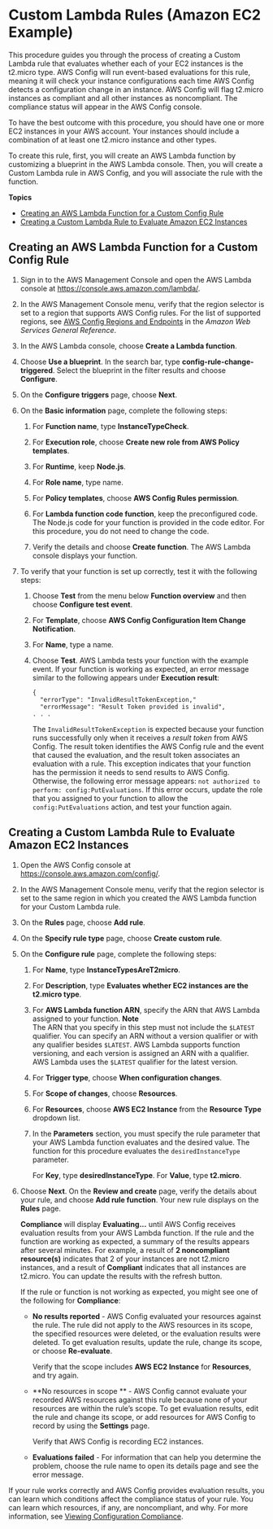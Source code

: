# Custom Lambda Rules \(Amazon EC2 Example\)<a name="evaluate-config_develop-rules_getting-started"></a>

This procedure guides you through the process of creating a Custom Lambda rule that evaluates whether each of your EC2 instances is the t2\.micro type\. AWS Config will run event\-based evaluations for this rule, meaning it will check your instance configurations each time AWS Config detects a configuration change in an instance\. AWS Config will flag t2\.micro instances as compliant and all other instances as noncompliant\. The compliance status will appear in the AWS Config console\.

To have the best outcome with this procedure, you should have one or more EC2 instances in your AWS account\. Your instances should include a combination of at least one t2\.micro instance and other types\.

To create this rule, first, you will create an AWS Lambda function by customizing a blueprint in the AWS Lambda console\. Then, you will create a Custom Lambda rule in AWS Config, and you will associate the rule with the function\.

**Topics**
+ [Creating an AWS Lambda Function for a Custom Config Rule](#gs-create-lambda-function-for-custom-config-rule)
+ [Creating a Custom Lambda Rule to Evaluate Amazon EC2 Instances](#gs-creating-a-custom-rule-with-the-AWS-Config-console)

## Creating an AWS Lambda Function for a Custom Config Rule<a name="gs-create-lambda-function-for-custom-config-rule"></a>

1. Sign in to the AWS Management Console and open the AWS Lambda console at [https://console\.aws\.amazon\.com/lambda/](https://console.aws.amazon.com/lambda/)\.

1. In the AWS Management Console menu, verify that the region selector is set to a region that supports AWS Config rules\. For the list of supported regions, see [AWS Config Regions and Endpoints](https://docs.aws.amazon.com/general/latest/gr/rande.html#awsconfig_region) in the *Amazon Web Services General Reference*\.

1. In the AWS Lambda console, choose **Create a Lambda function**\.

1. Choose **Use a blueprint**\. In the search bar, type **config\-rule\-change\-triggered**\. Select the blueprint in the filter results and choose **Configure**\.

1. On the **Configure triggers** page, choose **Next**\.

1. On the **Basic information** page, complete the following steps:

   1. For **Function name**, type **InstanceTypeCheck**\.

   1. For **Execution role**, choose **Create new role from AWS Policy templates**\.

   1. For **Runtime**, keep **Node\.js**\.

   1. For **Role name**, type name\.

   1. For **Policy templates**, choose **AWS Config Rules permission**\.

   1. For **Lambda function code function**, keep the preconfigured code\. The Node\.js code for your function is provided in the code editor\. For this procedure, you do not need to change the code\.

   1. Verify the details and choose **Create function**\. The AWS Lambda console displays your function\.

1. To verify that your function is set up correctly, test it with the following steps:

   1. Choose **Test** from the menu below **Function overview** and then choose **Configure test event**\.

   1. For **Template**, choose **AWS Config Configuration Item Change Notification**\.

   1. For **Name**, type a name\.

   1. Choose **Test**\. AWS Lambda tests your function with the example event\. If your function is working as expected, an error message similar to the following appears under **Execution result**:

      ```
      {
        "errorType": "InvalidResultTokenException,"
        "errorMessage": "Result Token provided is invalid",
      . . .
      ```

      The `InvalidResultTokenException` is expected because your function runs successfully only when it receives a *result token* from AWS Config\. The result token identifies the AWS Config rule and the event that caused the evaluation, and the result token associates an evaluation with a rule\. This exception indicates that your function has the permission it needs to send results to AWS Config\. Otherwise, the following error message appears: `not authorized to perform: config:PutEvaluations`\. If this error occurs, update the role that you assigned to your function to allow the `config:PutEvaluations` action, and test your function again\.

## Creating a Custom Lambda Rule to Evaluate Amazon EC2 Instances<a name="gs-creating-a-custom-rule-with-the-AWS-Config-console"></a>

1. Open the AWS Config console at [https://console\.aws\.amazon\.com/config/](https://console.aws.amazon.com/config/)\.

1. In the AWS Management Console menu, verify that the region selector is set to the same region in which you created the AWS Lambda function for your Custom Lambda rule\.

1. On the **Rules** page, choose **Add rule**\.

1. On the **Specify rule type** page, choose **Create custom rule**\.

1. On the **Configure rule** page, complete the following steps:

   1. For **Name**, type **InstanceTypesAreT2micro**\.

   1. For **Description**, type **Evaluates whether EC2 instances are the t2\.micro type**\.

   1. For **AWS Lambda function ARN**, specify the ARN that AWS Lambda assigned to your function\.
**Note**  
The ARN that you specify in this step must not include the `$LATEST` qualifier\. You can specify an ARN without a version qualifier or with any qualifier besides `$LATEST`\. AWS Lambda supports function versioning, and each version is assigned an ARN with a qualifier\. AWS Lambda uses the `$LATEST` qualifier for the latest version\. 

   1. For **Trigger type**, choose **When configuration changes**\.

   1. For **Scope of changes**, choose **Resources**\.

   1. For **Resources**, choose **AWS EC2 Instance** from the **Resource Type** dropdown list\.

   1. In the **Parameters** section, you must specify the rule parameter that your AWS Lambda function evaluates and the desired value\. The function for this procedure evaluates the `desiredInstanceType` parameter\.

      For **Key**, type **desiredInstanceType**\. For **Value**, type **t2\.micro**\.

1. Choose **Next**\. On the **Review and create** page, verify the details about your rule, and choose **Add rule function**\. Your new rule displays on the **Rules** page\.

   **Compliance** will display **Evaluating\.\.\.** until AWS Config receives evaluation results from your AWS Lambda function\. If the rule and the function are working as expected, a summary of the results appears after several minutes\. For example, a result of **2 noncompliant resource\(s\)** indicates that 2 of your instances are not t2\.micro instances, and a result of **Compliant** indicates that all instances are t2\.micro\. You can update the results with the refresh button\.

   If the rule or function is not working as expected, you might see one of the following for **Compliance**:
   + **No results reported** \- AWS Config evaluated your resources against the rule\. The rule did not apply to the AWS resources in its scope, the specified resources were deleted, or the evaluation results were deleted\. To get evaluation results, update the rule, change its scope, or choose **Re\-evaluate**\. 

     Verify that the scope includes **AWS EC2 Instance** for **Resources**, and try again\.
   + **No resources in scope ** \- AWS Config cannot evaluate your recorded AWS resources against this rule because none of your resources are within the rule’s scope\. To get evaluation results, edit the rule and change its scope, or add resources for AWS Config to record by using the **Settings** page\.

     Verify that AWS Config is recording EC2 instances\.
   + **Evaluations failed** \- For information that can help you determine the problem, choose the rule name to open its details page and see the error message\.

If your rule works correctly and AWS Config provides evaluation results, you can learn which conditions affect the compliance status of your rule\. You can learn which resources, if any, are noncompliant, and why\. For more information, see [Viewing Configuration Compliance](evaluate-config_view-compliance.md)\.